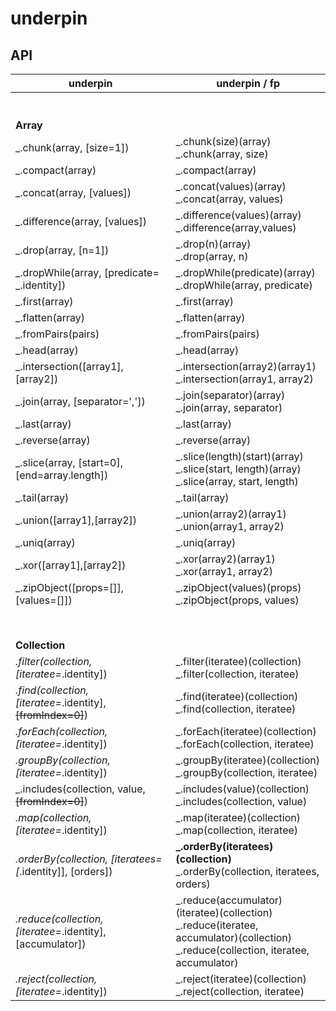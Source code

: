 # underpin

## API

| underpin      | underpin / fp |
| ----------- | ----------- |
| <br><br>**Array** <br> |
| _.chunk(array, [size=1]) |_.chunk(size)(array) <br> _.chunk(array, size) |
| _.compact(array) | _.compact(array)|
| _.concat(array, [values]) | _.concat(values)(array) <br> _.concat(array, values)  |
| _.difference(array, [values]) | _.difference(values)(array) <br>  _.difference(array,values) |
| _.drop(array, [n=1]) | _.drop(n)(array) <br> _.drop(array, n) |
| _.dropWhile(array, [predicate= _.identity]) | _.dropWhile(predicate)(array) <br> _.dropWhile(array, predicate) |
| _.first(array) | _.first(array) |
| _.flatten(array) | _.flatten(array) |
| _.fromPairs(pairs) | _.fromPairs(pairs) |
| _.head(array) | _.head(array) |
| _.intersection([array1],[array2]) | _.intersection(array2)(array1) <br> _.intersection(array1, array2)|
| _.join(array, [separator=',']) | _.join(separator)(array) <br>  _.join(array, separator) |
| _.last(array) | _.last(array) |
| _.reverse(array) | _.reverse(array) |
| _.slice(array, [start=0], [end=array.length]) | _.slice(length)(start)(array) <br> _.slice(start, length)(array) <br> _.slice(array, start, length) |
| _.tail(array) | _.tail(array) |
| _.union([array1],[array2]) | _.union(array2)(array1) <br> _.union(array1, array2)|
| _.uniq(array) | _.uniq(array) |
| _.xor([array1],[array2]) | _.xor(array2)(array1) <br> _.xor(array1, array2)|
| _.zipObject([props=[]], [values=[]]) | _.zipObject(values)(props) <br> _.zipObject(props, values)|
|  |
| <br><br> **Collection** <br> | |
| _.filter(collection, [iteratee=_.identity]) | _.filter(iteratee)(collection) <br> _.filter(collection, iteratee)|
| _.find(collection, [iteratee=_.identity], <s>[fromIndex=0]</s>) | _.find(iteratee)(collection) <br>  _.find(collection, iteratee)|
| _.forEach(collection, [iteratee=_.identity]) | _.forEach(iteratee)(collection) <br> _.forEach(collection, iteratee)|
| _.groupBy(collection, [iteratee=_.identity]) | _.groupBy(iteratee)(collection) <br> _.groupBy(collection, iteratee)|
| _.includes(collection, value, <s>[fromIndex=0]</s>)  | _.includes(value)(collection) <br> _.includes(collection, value)|
| _.map(collection, [iteratee=_.identity]) | _.map(iteratee)(collection) <br> _.map(collection, iteratee) |
| _.orderBy(collection, [iteratees=[_.identity]], [orders]) | **_.orderBy(iteratees)(collection)** <br>  _.orderBy(collection, iteratees, orders) |
| _.reduce(collection, [iteratee=_.identity], [accumulator]) | _.reduce(accumulator)(iteratee)(collection) <br>  _.reduce(iteratee, accumulator)(collection) <br> _.reduce(collection, iteratee, accumulator) |
| _.reject(collection, [iteratee=_.identity]) | _.reject(iteratee)(collection) <br> _.reject(collection, iteratee) |
